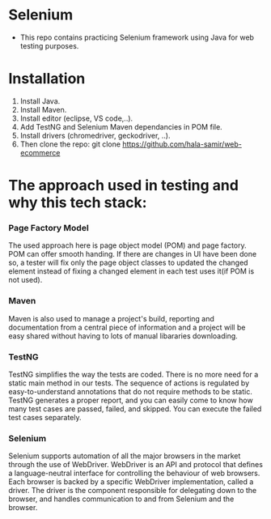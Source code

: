 # Selenium
* This repo contains practicing Selenium framework using Java for web testing purposes.

# Installation
1. Install Java.
2. Install Maven.
3. Install editor (eclipse, VS code,..).
4. Add TestNG and Selenium Maven dependancies in POM file.
5. Install drivers (chromedriver, geckodriver, ..).
6. Then clone the repo: git clone https://github.com/hala-samir/web-ecommerce

# The approach used in testing and  why this tech stack:
### Page Factory Model
The used approach here is page object model (POM) and page factory. POM can offer smooth handing.
If there are changes in UI have been done so, a tester will fix only the page object classes to updated
the changed element instead of fixing a changed element in each test uses it(if POM is not used).
### Maven
Maven is also used to manage a project's build, reporting and documentation from a central piece
of information and a project will be easy shared without having to lots of manual libararies downloading.
### TestNG
TestNG simplifies the way the tests are coded. There is no more need for a static main method in our tests. The sequence of actions is regulated by easy-to-understand annotations that do not require methods to be static.
TestNG generates a proper report, and you can easily come to know how many test cases are passed, failed, and skipped. You can execute the failed test cases separately.
### Selenium
Selenium supports automation of all the major browsers in the market through the use of WebDriver. WebDriver is an API and protocol that defines a language-neutral interface for controlling the behaviour of web browsers. Each browser is backed by a specific WebDriver implementation, called a driver. The driver is the component responsible for delegating down to the browser, and handles communication to and from Selenium and the browser.